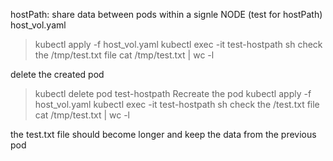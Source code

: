 hostPath: share data between pods within a signle NODE (test for hostPath)
host_vol.yaml
> kubectl apply -f host_vol.yaml
> kubectl exec -it test-hostpath sh
check the /tmp/test.txt file
> cat /tmp/test.txt | wc -l

delete the created pod
> kubectl delete pod test-hostpath
Recreate the pod
> kubectl apply -f host_vol.yaml
> kubectl exec -it test-hostpath sh
check the /test.txt file
> cat /tmp/test.txt | wc -l

the test.txt file should become longer and keep the data from the previous pod
